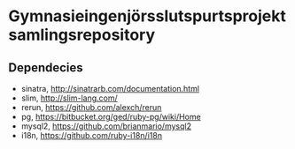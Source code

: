 # Gymnasieingenjörsslutspurtsprojektsamlingsrepository

## Dependecies 

* sinatra, http://sinatrarb.com/documentation.html
* slim, http://slim-lang.com/
* rerun, https://github.com/alexch/rerun
* pg, https://bitbucket.org/ged/ruby-pg/wiki/Home
* mysql2, https://github.com/brianmario/mysql2
* i18n, https://github.com/ruby-i18n/i18n

